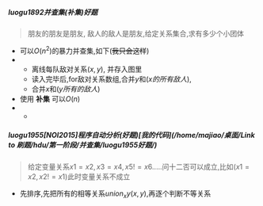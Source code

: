 ##### luogu1892并查集(补集)好题

> 朋友的朋友是朋友, 敌人的敌人是朋友,给定关系集合,求有多少个小团体

* 可以$O(n^2)$的暴力并查集,如下(~~我只会这样~~)
* - 离线每队敌对关系$(x,y)$, 并存入图里
  - 读入完毕后,for敌对关系数组,合并$y$和$(x的所有敌人)$,
  - 合并$x$和$(y所有的敌人)$
* 使用 **补集** 可以$O(n)$
* - ​



##### luogu1955[NOI2015]程序自动分析(好题)[我的代码](/home/majiao/桌面/Link to 刷题/hdu/第一阶段/并查集/luogu1955好题/)

> 给定变量关系$x1=x2,x3=x4,x5!=x6.....$问十二否可以成立,比如$(x1=x2,x2!=x1)$此时变量关系不成立

* 先排序,先把所有的相等关系$union_xy(x,y)$,再逐个判断不等关系